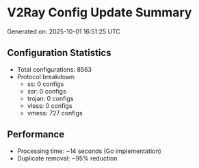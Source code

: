 # V2Ray Config Update Summary
Generated on: 2025-10-01 16:51:25 UTC

## Configuration Statistics
- Total configurations: 8563
- Protocol breakdown:
  - ss: 0 configs
  - ssr: 0 configs
  - trojan: 0 configs
  - vless: 0 configs
  - vmess: 727 configs

## Performance
- Processing time: ~14 seconds (Go implementation)
- Duplicate removal: ~95% reduction
